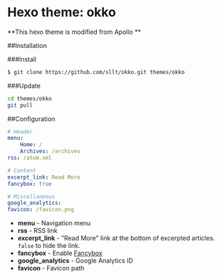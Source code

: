 Hexo theme: okko
=================

**This hexo theme is modified from Apollo **

##Installation

###Install

``` bash
$ git clone https://github.com/sllt/okko.git themes/okko
```

###Update

``` bash
cd themes/okko
git pull
```

##Configuration

``` yml
# Header
menu:
    Home: /
    Archives: /archives
rss: /atom.xml

# Content
excerpt_link: Read More
fancybox: true

# Miscellaneous
google_analytics:
favicon: /favicon.png
```

- **menu** - Navigation menu
- **rss** - RSS link
- **excerpt_link** - "Read More" link at the bottom of excerpted articles. `false` to hide the link.
- **fancybox** - Enable [Fancybox](http://fancyapps.com/fancybox/)
- **google_analytics** - Google Analytics ID
- **favicon** - Favicon path
